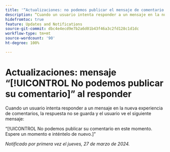 ```yaml
---
title: '“Actualizaciones: no podemos publicar el mensaje de comentario al responder”'
description: “Cuando un usuario intenta responder a un mensaje en la nueva experiencia de comentarios, la respuesta no se guarda y el usuario ve un mensaje”.
hidefromtoc: true
feature: Updates and Notifications
source-git-commit: dbc4e4ecd9e7b2a6d01b43f46a3c2fd128c1d1dc
workflow-type: tm+mt
source-wordcount: '90'
ht-degree: 100%

---
```



# Actualizaciones: mensaje “[!UICONTROL No podemos publicar su comentario]” al responder

<!--

>[!NOTE]
>
>This issue was fixed on April 11, 2024.

-->

Cuando un usuario intenta responder a un mensaje en la nueva experiencia de comentarios, la respuesta no se guarda y el usuario ve el siguiente mensaje:

“[!UICONTROL No podemos publicar su comentario en este momento. Espere un momento e inténtelo de nuevo.]”

_Notificado por primera vez el jueves, 27 de marzo de 2024._


